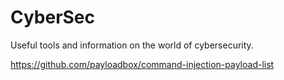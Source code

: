 # CyberSec
Useful tools and information on the world of cybersecurity.

https://github.com/payloadbox/command-injection-payload-list
